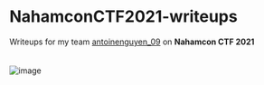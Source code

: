 # NahamconCTF2021-writeups
Writeups for my team <ins>antoinenguyen_09</ins> on <b>Nahamcon CTF 2021</b>
</br>
</br>
</br>
![image](https://user-images.githubusercontent.com/80664686/111106530-d8d74d80-8587-11eb-8c26-d14bf362ee0e.png)
